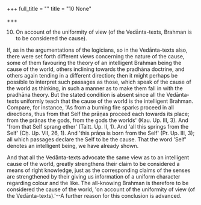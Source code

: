 +++
full_title = ""
title = "10 None"

+++


10. On account of the uniformity of view (of the Vedānta-texts, Brahman is to be considered the cause).

If, as in the argumentations of the logicians, so in the Vedānta-texts also, there were set forth different views concerning the nature of the cause, some of them favouring the theory of an intelligent Brahman being the cause of the world, others inclining towards the pradhāna doctrine, and others again tending in a different direction; then it might perhaps be possible to interpret such passages as those, which speak of the cause of the world as thinking, in such a manner as to make them fall in with the pradhāna theory. But the stated condition is absent since all the Vedānta-texts uniformly teach that the cause of the world is the intelligent Brahman. Compare, for instance, 'As from a burning fire sparks proceed in all directions, thus from that Self the prāṇas proceed each towards its place; from the prāṇas the gods, from the gods the worlds' (Kau. Up. III, 3). And 'from that Self sprang ether' (Taitt. Up. II, 1). And 'all this springs from the Self' (Cḥ. Up. VII, 26, 1). And 'this prāṇa is born from the Self' (Pr. Up. III, 3); all which passages declare the Self to be the cause. That the word 'Self' denotes an intelligent being, we have already shown.

And that all the Vedānta-texts advocate the same view as to an intelligent cause of the world, greatly strengthens their claim to be considered a means of right knowledge, just as the corresponding claims of the senses are strengthened by their giving us information of a uniform character regarding colour and the like. The all-knowing Brahman is therefore to be considered the cause of the world, 'on account of the uniformity of view (of the Vedānta-texts).'--A further reason for this conclusion is advanced.

